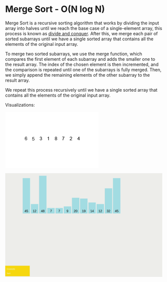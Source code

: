# Merge Sort - O(N log N)

Merge Sort is a recursive sorting algorithm that works by dividing the input array into halves until we reach the base case of a single-element array, this process is known as [divide and conquer](https://en.wikipedia.org/wiki/Divide-and-conquer_algorithm). After this, we merge each pair of sorted subarrays until we have a single sorted array that contains all the elements of the original input array.

To merge two sorted subarrays, we use the merge function, which compares the first element of each subarray and adds the smaller one to the result array. The index of the chosen element is then incremented, and the comparison is repeated until one of the subarrays is fully merged. Then, we simply append the remaining elements of the other subarray to the result array.

We repeat this process recursively until we have a single sorted array that contains all the elements of the original input array.

Visualizations:

![alt text](../../../extras/images/merge-sort.gif)

![alt text](../../../extras/images/merge-sort-2.gif)
